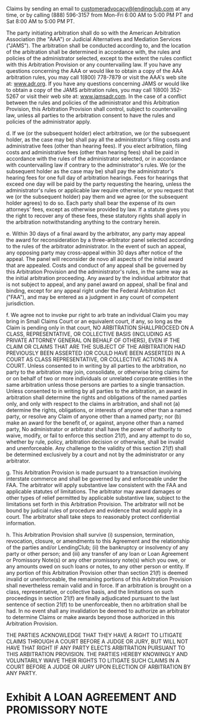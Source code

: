 <!-- PageHeader="This is a copy of an authoritative document" -->

Claims by sending an email to customeradvocacy@lendingclub.com at any time, or by calling (888) 596-3157 from Mon-Fri 6:00 AM to 5:00
PM PT and Sat 8:00 AM to 5:00 PM PT.

The party initiating arbitration shall do so with the American Arbitration Association (the "AAA") or Judicial Alternatives and Mediation
Services ("JAMS"). The arbitration shall be conducted according to, and the location of the arbitration shall be determined in accordance
with, the rules and policies of the administrator selected, except to the extent the rules conflict with this Arbitration Provision or any
countervailing law. If you have any questions concerning the AAA or would like to obtain a copy of the AAA arbitration rules, you may call
1(800) 778-7879 or visit the AAA's web site at: www.adr.org. If you have any questions concerning JAMS or would like to obtain a copy of the
JAMS arbitration rules, you may call 1(800) 352-5267 or visit their web site at: www.jamsadr.com. In the case of a conflict between the rules
and policies of the administrator and this Arbitration Provision, this Arbitration Provision shall control, subject to countervailing law, unless all
parties to the arbitration consent to have the rules and policies of the administrator apply.

d. If we (or the subsequent holder) elect arbitration, we (or the subsequent holder, as the case may be) shall pay all the administrator's
filing costs and administrative fees (other than hearing fees). If you elect arbitration, filing costs and administrative fees (other than hearing
fees) shall be paid in accordance with the rules of the administrator selected, or in accordance with countervailing law if contrary to the
administrator's rules. We (or the subsequent holder as the case may be) shall pay the administrator's hearing fees for one full day of
arbitration hearings. Fees for hearings that exceed one day will be paid by the party requesting the hearing, unless the administrator's rules
or applicable law require otherwise, or you request that we (or the subsequent holder) pay them and we agree (or the subsequent holder
agrees) to do so. Each party shall bear the expense of its own attorneys' fees, except as otherwise provided by law. If a statute gives you
the right to recover any of these fees, these statutory rights shall apply in the arbitration notwithstanding anything to the contrary herein.

e. Within 30 days of a final award by the arbitrator, any party may appeal the award for reconsideration by a three-arbitrator panel selected
according to the rules of the arbitrator administrator. In the event of such an appeal, any opposing party may cross-appeal within 30 days
after notice of the appeal. The panel will reconsider de novo all aspects of the initial award that are appealed. Costs and conduct of any
appeal shall be governed by this Arbitration Provision and the administrator's rules, in the same way as the initial arbitration proceeding.
Any award by the individual arbitrator that is not subject to appeal, and any panel award on appeal, shall be final and binding, except for any
appeal right under the Federal Arbitration Act ("FAA"), and may be entered as a judgment in any count of competent jurisdiction.

f. We agree not to invoke pur right to arb trate an individual Claim you may bring in Small Claims Court or an equivalent court, if any, so long
as the Claim is pending only in that court, NO ARBITRATION SHALLPROCEED ON A CLASS, REPRESENTATIVE, OR COLLECTIVE BASIS
(INCLUDING AS PRIVATE ATTORNEY GENERAL ON BEHALF OF OTHERS), EVEN IF THE CLAIM OR CLAIMS THAT ARE THE SUBJECT
OF THE ARBITRATION HAD PREVIOUSLY BEEN ASSERTED (OR COULD HAVE BEEN ASSERTED) IN A COURT AS CLASS
REPRESENTATIVE, OR COLLECTIVE ACTIONS IN A COURT. Unless consented to in writing by all parties to the arbitration, no party to the
arbitration may join, consolidate, or otherwise bring claims for or on behalf of two or more individuals or unrelated corporate entities in the
same arbitration unless those persons are parties to a single transaction. Unless consented to in writing by all parties to the arbitration, an
award in arbitration shall determine the rights and obligations of the named parties only, and only with respect to the claims in arbitration,
and shall not (a) determine the rights, obligations, or interests of anyone other than a named party, or resolve any Claim of anyone other
than a named party; nor (b) make an award for the benefit of, or against, anyone other than a named party, No administrator or arbitrator
shall have the power of authority to waive, modify, or fail to enforce this section 21(f), and any attempt to do so, whether by rule, policy,
arbitration decision or otherwise, shall be invalid and unenforceable. Any challenge to the validity of this section 21(f) shall be determined
exclusively by a court and not by the administrator or any arbitrator.

g. This Arbitration Provision is made pursuant to a transaction involving interstate commerce and shall be governed by and enforceable
under the FAA. The arbitrator will apply substantive law consistent with the FAA and applicable statutes of limitations. The arbitrator may
award damages or other types of relief permitted by applicable substantive law, subject to the limitations set forth in this Arbitration
Provision. The arbitrator will not be bound by judicial rules of procedure and evidence that would apply in a court. The arbitrator shall take
steps to reasonably protect confidential information.

h. This Arbitration Provision shall survive (i) suspension, termination, revocation, closure, or amendments to this Agreement and the
relationship of the parties and/or LendingClub; (ii) the bankruptcy or insolvency of any party or other person; and (iii) any transfer of any loan
or Loan Agreement or Promissory Note(s) or any other promissory note(s) which you owe, or any amounts owed on such loans or notes, to
any other person or entity. If any portion of this Arbitration Provision other than section 21(f) is deemed invalid or unenforceable, the
remaining portions of this Arbitration Provision shall nevertheless remain valid and in force. If an arbitration is brought on a class,
representative, or collective basis, and the limitations on such proceedings in section 21(f) are finally adjudicated pursuant to the last
sentence of section 21(f) to be unenforceable, then no arbitration shall be had. In no event shall any invalidation be deemed to authorize an
arbitrator to determine Claims or make awards beyond those authorized in this Arbitration Provision.

THE PARTIES ACKNOWLEDGE THAT THEY HAVE A RIGHT TO LITIGATE CLAIMS THROUGH A COURT BEFORE A JUDGE OR JURY,
BUT WILL NOT HAVE THAT RIGHT IF ANY PARTY ELECTS ARBITRATION PURSUANT TO THIS ARBITRATION PROVISION. THE
PARTIES HEREBY KNOWINGLY AND VOLUNTARILY WAIVE THEIR RIGHTS TO LITIGATE SUCH CLAIMS IN A COURT BEFORE A JUDGE
OR JURY UPON ELECTION OF ARBITRATION BY ANY PARTY.


# Exhibit A LOAN AGREEMENT AND PROMISSORY NOTE

<!-- PageFooter="The authoritative document is maintained by LendingClub Corporation and this copy was created Oct 17 2018 01:53:29" -->
<!-- PageBreak -->

